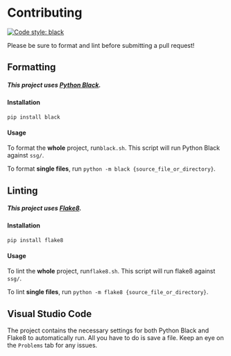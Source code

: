 # Contributing
[![Code style: black](https://img.shields.io/badge/code%20style-black-000000.svg)](https://github.com/psf/black)

Please be sure to format and lint before submitting a pull request!

## Formatting

##### This project uses [Python Black](https://pypi.org/project/black/).
#### Installation

`pip install black`

#### Usage

To format the **whole** project, run`black.sh`. This script will run Python Black against `ssg/`.

To format **single files**, run `python -m black {source_file_or_directory}`.

## Linting
##### This project uses [Flake8](https://flake8.pycqa.org/en/latest/index.html).

#### Installation

`pip install flake8`

#### Usage

To lint the **whole** project, run`flake8.sh`. This script will run flake8 against `ssg/`.

To lint **single files**, run `python -m flake8 {source_file_or_directory}`.

## Visual Studio Code
The project contains the necessary settings for both Python Black and Flake8 to automatically run. All you have to do is save a file. Keep an eye on the `Problems` tab for any issues.